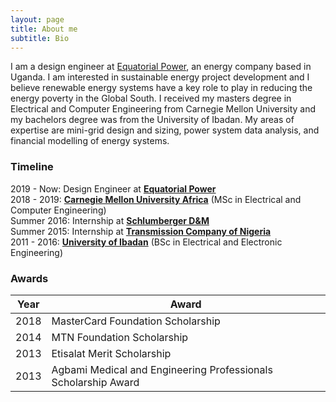 ```yaml
---
layout: page
title: About me
subtitle: Bio
---
```


I am a design engineer at [Equatorial Power](http://equatorial-power.com), an energy company based in Uganda. I am interested in sustainable energy project development and I believe renewable energy systems have a key role to play in reducing the energy poverty in the Global South. I received my masters degree in Electrical and Computer Engineering from Carnegie Mellon University and my bachelors degree was from the University of Ibadan. My areas of expertise are mini-grid design and sizing, power system data analysis, and financial modelling of energy systems.




### Timeline
2019 - Now: Design Engineer at [**Equatorial Power**](http://equatorial-power.com)   
2018 - 2019: [**Carnegie Mellon University Africa**](https://www.africa.engineering.cmu.edu/) (MSc in Electrical and Computer Engineering)   
Summer 2016: Internship at [**Schlumberger D&M**](https://www.slb.com/services/drilling.aspx)    
Summer 2015: Internship at [**Transmission Company of Nigeria**](https://tcn.org.ng/)  
2011 - 2016: [**University of Ibadan**](https://www.ui.edu.ng/) (BSc in Electrical and Electronic Engineering)

### Awards
| Year | Award                                                          | 
|----- |----------------------------------------------------------------|
| 2018 | MasterCard Foundation Scholarship                              | 
| 2014 | MTN Foundation Scholarship                                     | 
| 2013 | Etisalat Merit Scholarship                                     | 
| 2013 | Agbami Medical and Engineering Professionals Scholarship Award | 
